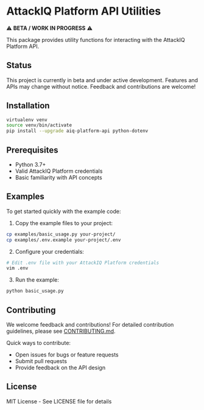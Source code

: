 # AttackIQ Platform API Utilities

⚠️ **BETA / WORK IN PROGRESS** ⚠️

This package provides utility functions for interacting with the AttackIQ Platform API.

## Status

This project is currently in beta and under active development. Features and APIs may change without notice. Feedback and contributions are welcome!

## Installation

```bash
virtualenv venv
source venv/bin/activate
pip install --upgrade aiq-platform-api python-dotenv
```

## Prerequisites
- Python 3.7+
- Valid AttackIQ Platform credentials
- Basic familiarity with API concepts

## Examples

To get started quickly with the example code:

1. Copy the example files to your project:
```bash
cp examples/basic_usage.py your-project/
cp examples/.env.example your-project/.env
```

2. Configure your credentials:
```bash
# Edit .env file with your AttackIQ Platform credentials
vim .env
```

3. Run the example:
```bash
python basic_usage.py
```

## Contributing

We welcome feedback and contributions! For detailed contribution guidelines, please see [CONTRIBUTING.md](CONTRIBUTING.md).

Quick ways to contribute:
- Open issues for bugs or feature requests
- Submit pull requests
- Provide feedback on the API design

## License

MIT License - See LICENSE file for details